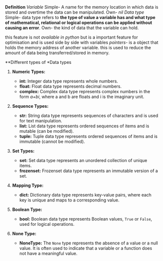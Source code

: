 **Definition**
	*Variable* 
		Simple-  A name for the memory location in which data is stored and overtime the data can be manipulated.
		Own- *nil*
	*Data type*
		Simple- data type refers to **the type of value a variable has and what type of mathematical, relational or logical operations can be applied without causing an error**.
		Own- the kind of data that the variable can hold.

this feature is not *available in python* but is a important feature for optimisation and is used side by side with variables
 *pointers*- is a object that holds the memory address of another variable.  this is used to reduce the amount of data being transferred/stored in memory.

**Different types of *Data types
1. **Numeric Types:**
    
    - **int:** Integer data type represents whole numbers.
    - **float:** Float data type represents decimal numbers.
    - **complex:** Complex data type represents complex numbers in the form *a+bi*, where a and b are floats and i is the imaginary unit.
2. **Sequence Types:**
    
    - **str:** String data type represents sequences of characters and is used for text manipulation.
    - **list:** List data type represents ordered sequences of items and is mutable (can be modified).
    - **tuple:** Tuple data type represents ordered sequences of items and is immutable (cannot be modified).
3. **Set Types:**
    
    - **set:** Set data type represents an unordered collection of unique items.
    - **frozenset:** Frozenset data type represents an immutable version of a set.
4. **Mapping Type:**
    
    - **dict:** Dictionary data type represents key-value pairs, where each key is unique and maps to a corresponding value.
5. **Boolean Type:**
    
    - **bool:** Boolean data type represents Boolean values, `True` or `False`, used for logical operations.
6. **None Type:**
    
    - **NoneType:** The `None` type represents the absence of a value or a null value. It is often used to indicate that a variable or a function does not have a meaningful value.

